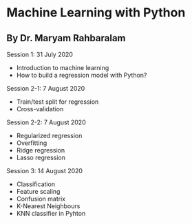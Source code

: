 # Machine Learning with Python
## By Dr. Maryam Rahbaralam
Session 1: 
31 July 2020
 - Introduction to machine learning
 - How to build a regression model with Python?

Session 2-1: 
7 August 2020
- Train/test split for regression
- Cross-validation

Session 2-2: 
7 August 2020
- Regularized regression
- Overfitting
- Ridge regression
- Lasso regression

Session 3: 
14 August 2020
- Classification
- Feature scaling
- Confusion matrix
- K-Nearest Neighbours
- KNN classifier in Pyhton
